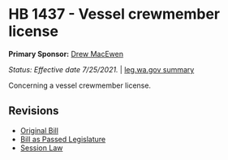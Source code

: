 # HB 1437 - Vessel crewmember license
**Primary Sponsor:** [Drew MacEwen](/person/leg/drew.macewen.md)

*Status: Effective date 7/25/2021.* | [leg.wa.gov summary](https://app.leg.wa.gov/billsummary?BillNumber=1437&Year=2021)

Concerning a vessel crewmember license.

## Revisions
* [Original Bill](1/)
* [Bill as Passed Legislature](1/)
* [Session Law](1/)
